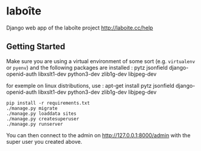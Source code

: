 # laboîte
Django web app of the laboîte project http://laboite.cc/help

## Getting Started

Make sure you are using a virtual environment of some sort (e.g. `virtualenv` or
`pyenv`) and the following packages are installed :
pytz
jsonfield
django-openid-auth
libxslt1-dev
python3-dev
zlib1g-dev
libjpeg-dev

for exemple on linux distributions, use :
apt-get install pytz jsonfield django-openid-auth libxslt1-dev python3-dev zlib1g-dev libjpeg-dev


```
pip install -r requirements.txt
./manage.py migrate
./manage.py loaddata sites
./manage.py createsuperuser
./manage.py runserver
```

You can then connect to the admin on http://127.0.0.1:8000/admin with the super
user you created above.
